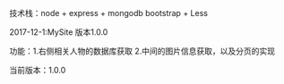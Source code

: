 技术栈：node + express + mongodb  bootstrap + Less

2017-12-1:MySite 版本1.0.0

功能：1.右侧相关人物的数据库获取
     2.中间的图片信息获取，以及分页的实现

当前版本：1.0.0